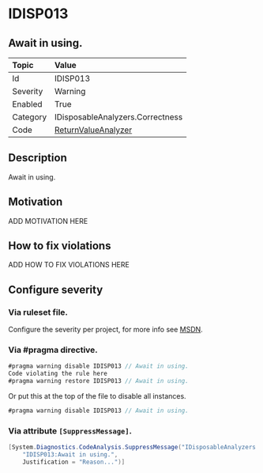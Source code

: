 # IDISP013
## Await in using.

| Topic    | Value
| :--      | :-- |
| Id       | IDISP013
| Severity | Warning
| Enabled  | True
| Category | IDisposableAnalyzers.Correctness
| Code     | [ReturnValueAnalyzer]([ReturnValueAnalyzer](https://github.com/DotNetAnalyzers/IDisposableAnalyzers/blob/master/IDisposableAnalyzers/Analyzers/ReturnValueAnalyzer.cs))

## Description

Await in using.

## Motivation

ADD MOTIVATION HERE

## How to fix violations

ADD HOW TO FIX VIOLATIONS HERE

<!-- start generated config severity -->
## Configure severity

### Via ruleset file.

Configure the severity per project, for more info see [MSDN](https://msdn.microsoft.com/en-us/library/dd264949.aspx).

### Via #pragma directive.
```C#
#pragma warning disable IDISP013 // Await in using.
Code violating the rule here
#pragma warning restore IDISP013 // Await in using.
```

Or put this at the top of the file to disable all instances.
```C#
#pragma warning disable IDISP013 // Await in using.
```

### Via attribute `[SuppressMessage]`.

```C#
[System.Diagnostics.CodeAnalysis.SuppressMessage("IDisposableAnalyzers.Correctness", 
    "IDISP013:Await in using.", 
    Justification = "Reason...")]
```
<!-- end generated config severity -->
